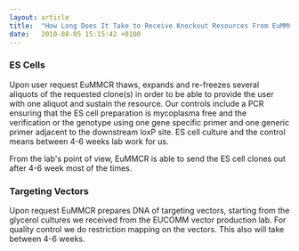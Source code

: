 ```yaml
---
layout: article
title:  "How Long Does It Take to Receive Knockout Resources From EuMMCR?"
date:   2010-08-05 15:15:42 +0100
---
```


### ES Cells

Upon user request EuMMCR thaws, expands and re-freezes several aliquots of the requested clone(s) in order to be able to provide the user with one aliquot and sustain the resource. Our controls include a PCR ensuring that the ES cell preparation is mycoplasma free and the verification or the genotype using one gene specific primer and one generic primer adjacent to the downstream loxP site. ES cell culture and the control means between 4-6 weeks lab work for us.

From the lab's point of view, EuMMCR is able to send the ES cell clones out after 4-6 week most of the times.  

### Targeting Vectors

Upon request EuMMCR prepares DNA of targeting vectors, starting from the glycerol cultures we received from the EUCOMM vector production lab. For quality control we do restriction mapping on the vectors. This also will take between 4-6 weeks.